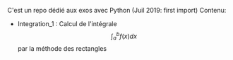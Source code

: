 C'est un repo dédié aux exos avec Python (Juil 2019: first import)
Contenu:
* Integration_1 :
Calcul de l'intégrale $$\int_a^b f(x) dx$$ par la méthode des rectangles


